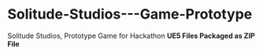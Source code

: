 # Solitude-Studios---Game-Prototype
Solitude Studios, Prototype Game for Hackathon
**UE5 Files Packaged as ZIP File**
